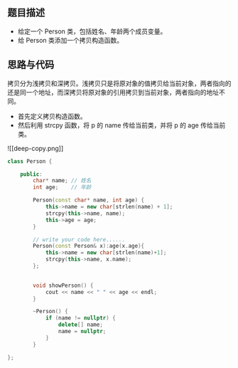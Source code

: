 ## 题目描述
- 给定一个 Person 类，包括姓名、年龄两个成员变量。
- 给 Person 类添加一个拷贝构造函数。

## 思路与代码
拷贝分为浅拷贝和深拷贝。浅拷贝只是将原对象的值拷贝给当前对象，两者指向的还是同一个地址，而深拷贝将原对象的引用拷贝到当前对象，两者指向的地址不同。

- 首先定义拷贝构造函数。
- 然后利用 strcpy 函数，将 p 的 name 传给当前类，并将 p 的 age 传给当前类。

![[deep-copy.png]]

```cpp
class Person {

    public:
        char* name; // 姓名
        int age;    // 年龄

        Person(const char* name, int age) {
            this->name = new char[strlen(name) + 1];
            strcpy(this->name, name);
            this->age = age;
        }

        // write your code here......
        Person(const Person& x):age(x.age){
            this->name = new char[strlen(name)+1];
            strcpy(this->name, x.name);
        };
        

        void showPerson() {
            cout << name << " " << age << endl;
        }

        ~Person() {
            if (name != nullptr) {
                delete[] name;
                name = nullptr;
            }
        }

};
```